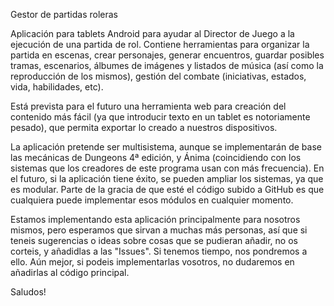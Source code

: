 Gestor de partidas roleras

Aplicación para tablets Android para ayudar al Director de Juego a la ejecución de una partida de rol. 
Contiene herramientas para organizar la partida en escenas, crear personajes, generar encuentros, guardar
posibles tramas, escenarios, álbumes de imágenes y listados de música (así como la reproducción de los mismos),
gestión del combate (iniciativas, estados, vida, habilidades, etc).

Está prevista para el futuro una herramienta web para creación del contenido más fácil (ya que introducir texto
en un tablet es notoriamente pesado), que permita exportar lo creado a nuestros dispositivos.

La aplicación pretende ser multisistema, aunque se implementarán de base las mecánicas de Dungeons 4ª edición, y Ánima
(coincidiendo con los sistemas que los creadores de este programa usan con más frecuencia). En el futuro, si la
aplicación tiene éxito, se pueden ampliar los sistemas, ya que es modular. Parte de la gracia de que esté el código
subido a GitHub es que cualquiera puede implementar esos módulos en cualquier momento.

Estamos implementando esta aplicación principalmente para nosotros mismos, pero esperamos que sirvan a muchas más
personas, así que si teneis sugerencias o ideas sobre cosas que se pudieran añadir, no os corteis, y añadidlas a
las "Issues". Si tenemos tiempo, nos pondremos a ello. Aún mejor, si podeis implementarlas vosotros, no dudaremos en
añadirlas al código principal.

Saludos!
